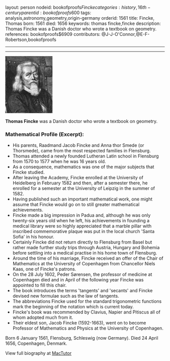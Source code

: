 layout: person
nodeid: bookofproofs$Fincke
categories: history,16th-century
parentid: bookofproofs$600
tags: analysis,astronomy,geometry,origin-germany
orderid: 1561
title: Fincke, Thomas
born: 1561
died: 1656
keywords: thomas fincke,fincke
description: Thomas Fincke was a Danish doctor who wrote a textbook on geometry.
references: bookofproofs$6909
contributors: @J-J-O'Connor,@E-F-Robertson,bookofproofs

---



---

![Fincke.jpg](https://github.com/bookofproofs/bookofproofs.github.io/blob/main/_sources/_assets/images/portraits/Fincke.jpg?raw=true)

**Thomas Fincke** was a Danish doctor who wrote a textbook on geometry.

### Mathematical Profile (Excerpt):
* His parents, Raadmand Jacob Fincke and Anna thor Smede (or Thorsmede), came from the most respected families in Flensburg.
* Thomas attended a newly founded Lutheran Latin school in Flensburg from 1570 to 1577 when he was 16 years old.
* As a consequence, mathematics was one of the major subjects that Fincke studied.
* After leaving the Academy, Fincke enrolled at the University of Heidelberg in February 1582 and then, after a semester there, he enrolled for a semester at the University of Leipzig in the summer of 1582.
* Having published such an important mathematical work, one might assume that Fincke would go on to still greater mathematical achievements.
* Fincke made a big impression in Padua and, although he was only twenty-six years old when he left, his achievements in founding a medical library were so highly appreciated that a marble pillar with inscribed commemorative plaque was put in the local church 'Santa Sofia' in his honour.
* Certainly Fincke did not return directly to Flensburg from Basel but rather made further study trips through Austria, Hungary and Bohemia before settling into a medical practise in his home town of Flensburg.
* Around the time of his marriage, Fincke received an offer of the Chair of Mathematics at the University of Copenhagen from Chancellor Niels Kaas, one of Fincke's patrons.
* On the 28 July 1602, Peder Sørensen, the professor of medicine at Copenhagen died and in April of the following year Fincke was appointed to fill this chair.
* The book introduces the terms 'tangents' and 'secants' and Fincke devised new formulae such as the law of tangents.
* The abbreviations Fincke used for the standard trigonometric functions mark the beginning of the notation which is current today.
* Fincke's book was recommended by Clavius, Napier and Pitiscus all of whom adopted much from it.
* Their eldest son, Jacob Fincke (1592-1663), went on to become Professor of Mathematics and Physics at the University of Copenhagen.

Born 6 January 1561, Flensburg, Schleswig (now Germany). Died 24 April 1656, Copenhagen, Denmark.

View full biography at [MacTutor](https://mathshistory.st-andrews.ac.uk/Biographies/Fincke/)
